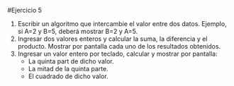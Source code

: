 #Ejercicio 5

1. Escribir un algoritmo que intercambie el valor entre dos datos. Ejemplo, si A=2 y B=5, deberá mostrar B=2 y A=5.
2. Ingresar dos valores enteros y calcular la suma, la diferencia y el producto. Mostrar por pantalla cada uno de los resultados obtenidos.
3. Ingresar un valor entero por teclado, calcular y mostrar por pantalla:
    * La quinta part de dicho valor.
    * La mitad de la quinta parte.
    * El cuadrado de dicho valor. 
